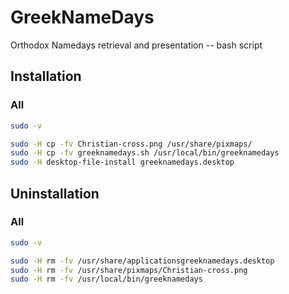 # GreekNameDays
Orthodox Namedays retrieval and presentation -- bash script

## Installation

### All

```bash
sudo -v

sudo -H cp -fv Christian-cross.png /usr/share/pixmaps/
sudo -H cp -fv greeknamedays.sh /usr/local/bin/greeknamedays
sudo -H desktop-file-install greeknamedays.desktop

```

## Uninstallation

### All

```bash
sudo -v

sudo -H rm -fv /usr/share/applicationsgreeknamedays.desktop
sudo -H rm -fv /usr/share/pixmaps/Christian-cross.png
sudo -H rm -fv /usr/local/bin/greeknamedays

```

